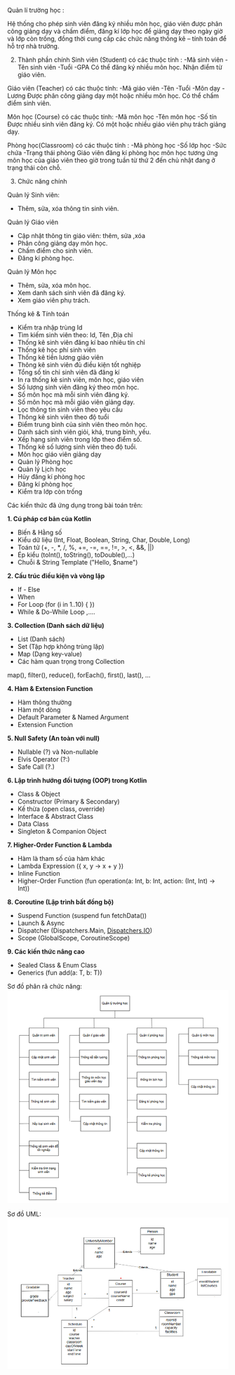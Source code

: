 Quản lí trường học :

Hệ thống cho phép sinh viên đăng ký nhiều môn học, giáo viên được phân công giảng dạy và chấm điểm,
đăng kí lớp học để giảng dạy theo ngày giờ và lớp còn trống,
đồng thời cung cấp các chức năng thống kê – tính toán để hỗ trợ nhà trường.

2. Thành phần chính 
Sinh viên (Student) có các thuộc tính :
   -Mã sinh viên
   -Tên sinh viên
   -Tuổi
   -GPA
   Có thể đăng ký nhiều môn học.
   Nhận điểm từ giáo viên.

Giáo viên (Teacher) có các thuộc tính:
   -Mã giáo viên
   -Tên
   -Tuổi
   -Môn dạy
   -Lương
Được phân công giảng dạy một hoặc nhiều môn học.
Có thể chấm điểm sinh viên.

Môn học (Course) có các thuộc tính:
   -Mã môn học
   -Tên môn học
    -Số tín
Được nhiều sinh viên đăng ký.
Có một hoặc nhiều giáo viên phụ trách giảng dạy.

Phòng học(Classroom) có các thuộc tính :
    -Mã phòng học
    -Số lớp học
    -Sức chứa
    -Trạng thái phòng
Giáo viên đăng kí phòng học môn học tương ứng môn học của giáo viên
theo giờ trong tuần từ thứ 2 đến chủ nhật đang ở trạng thái còn chỗ.

3. Chức năng chính

Quản lý Sinh viên:
  + Thêm, sửa, xóa thông tin sinh viên.

Quản lý Giáo viên
  + Cập nhật thông tin giáo viên: thêm, sửa ,xóa
  + Phân công giảng dạy môn học.
  + Chấm điểm cho sinh viên.
  + Đăng kí phòng học.

Quản lý Môn học
 + Thêm, sửa, xóa môn học.
 + Xem danh sách sinh viên đã đăng ký.
 + Xem giáo viên phụ trách.

Thống kê & Tính toán
+ Kiểm tra nhập trùng Id
+ Tìm kiếm sinh viên theo: Id, Tên ,Địa chỉ
+ Thống kê sinh viên đăng kí bao nhiêu tín chỉ
+ Thống kê học phí sinh viên
+ Thống kê tiền lương giáo viên
+ Thông kê sinh viên đủ điều kiện tốt nghiệp
+ Tổng số tín chỉ sinh viên đã đăng kí
+ In ra thống kê sinh viên, môn học, giáo viên
+ Số lượng sinh viên đăng ký theo môn học.
+ Số môn học mà mỗi sinh viên đăng ký.
+ Số môn học mà mỗi giáo viên giảng dạy.
+ Lọc thông tin sinh viên theo yêu cầu
+ Thông kê sinh viên theo độ tuổi
+ Điểm trung bình của sinh viên theo môn học.
+ Danh sách sinh viên giỏi, khá, trung bình, yếu.
+ Xếp hạng sinh viên trong lớp theo điểm số.
+ Thống kê số lượng sinh viên theo độ tuổi.
+ Môn học giáo viên giảng dạy
+ Quản lý Phòng học
+ Quản lý Lịch học
+ Hủy đăng kí phòng học
+ Đăng kí phòng học
+ Kiểm tra lớp còn trống

Các kiến thức đã ứng dụng trong bài toán trên:

**1. Cú pháp cơ bản của Kotlin**

- Biến & Hằng số
- Kiểu dữ liệu (Int, Float, Boolean, String, Char, Double, Long)
- Toán tử (+, -, *, /, %, +=, -=, ==, !=, >, <, &&, ||)
- Ép kiểu (toInt(), toString(), toDouble(),...)
- Chuỗi & String Template ("Hello, $name")

**2. Cấu trúc điều kiện và vòng lặp**

- If - Else
- When 
- For Loop (for (i in 1..10) { })
- While & Do-While Loop ,....

**3. Collection (Danh sách dữ liệu)**

- List (Danh sách)
- Set (Tập hợp không trùng lặp)
- Map (Dạng key-value)
- Các hàm quan trọng trong Collection

map(), filter(), reduce(),
forEach(), first(), last(), ...

**4. Hàm & Extension Function**

- Hàm thông thường
- Hàm một dòng
- Default Parameter & Named Argument
- Extension Function

**5. Null Safety (An toàn với null)**

- Nullable (?) và Non-nullable
- Elvis Operator (?:)
- Safe Call (?.)

**6. Lập trình hướng đối tượng (OOP) trong Kotlin**

- Class & Object
- Constructor (Primary & Secondary)
- Kế thừa (open class, override)
- Interface & Abstract Class
- Data Class
- Singleton & Companion Object

**7. Higher-Order Function & Lambda**

- Hàm là tham số của hàm khác
- Lambda Expression ({ x, y -> x + y })
- Inline Function
- Higher-Order Function (fun operation(a: Int, b: Int, action: (Int, Int) -> Int))

**8. Coroutine (Lập trình bất đồng bộ)**

- Suspend Function (suspend fun fetchData())
- Launch & Async
- Dispatcher (Dispatchers.Main, [Dispatchers.IO](http://dispatchers.io/))
- Scope (GlobalScope, CoroutineScope)

**9. Các kiến thức nâng cao**

- Sealed Class & Enum Class
- Generics (fun <T> add(a: T, b: T))

Sơ đồ phân rã chức năng:
![img.png](img.png)

Sơ đồ UML:
![img_2.png](img_2.png)